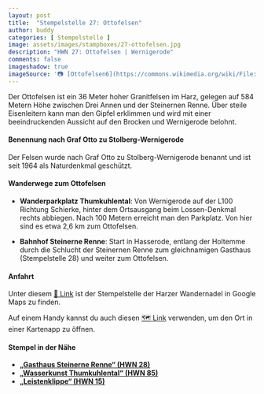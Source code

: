 ```yaml
---
layout: post
title:  "Stempelstelle 27: Ottofelsen"
author: buddy
categories: [ Stempelstelle ]
image: assets/images/stampboxes/27-ottofelsen.jpg
description: "HWN 27: Ottofelsen | Wernigerode"
comments: false
imageshadow: true
imageSource: '📷 [Ottofelsen6](https://commons.wikimedia.org/wiki/File:Ottofelsen6.jpg) von <a href="https://de.wikipedia.org/wiki/Benutzer:Dennis_Siebert" class="extiw" title="de:Benutzer:Dennis Siebert">Dennis Siebert</a> unter Lizenz [CC BY-SA 3.0](https://creativecommons.org/licenses/by-sa/3.0)'
---
```


Der Ottofelsen ist ein 36 Meter hoher Granitfelsen im Harz, gelegen auf 584 Metern Höhe zwischen Drei Annen und der Steinernen Renne. Über steile Eisenleitern kann man den Gipfel erklimmen und wird mit einer beeindruckenden Aussicht auf den Brocken und Wernigerode belohnt.

#### Benennung nach Graf Otto zu Stolberg-Wernigerode

Der Felsen wurde nach Graf Otto zu Stolberg-Wernigerode benannt und ist seit 1964 als Naturdenkmal geschützt.

#### Wanderwege zum Ottofelsen

- **Wanderparkplatz Thumkuhlental**: Von Wernigerode auf der L100 Richtung Schierke, hinter dem Ortsausgang beim Lossen-Denkmal rechts abbiegen. Nach 100 Metern erreicht man den Parkplatz. Von hier sind es etwa 2,6 km zum Ottofelsen.

- **Bahnhof Steinerne Renne**: Start in Hasserode, entlang der Holtemme durch die Schlucht der Steinernen Renne zum gleichnamigen Gasthaus (Stempelstelle 28) und weiter zum Ottofelsen.

#### Anfahrt

Unter diesem [📍 Link](https://www.google.com/maps/dir/?api=1&origin=&destination=51.79669%2C%2010.71195) ist der Stempelstelle der Harzer Wandernadel in Google Maps zu finden.

<div class="android-only">
  Auf einem Handy kannst du auch diesen 
  <a href="geo:51.79669,10.71195">🗺️ Link</a> 
  verwenden, um den Ort in einer Kartenapp zu öffnen.
  <p></p>
</div>

#### Stempel in der Nähe

- [**„Gasthaus Steinerne Renne“ (HWN 28)**](/stempelstelle-28-gasthaus-steinerne-renne)
- [**„Wasserkunst Thumkuhlental“ (HWN 85)**](/stempelstelle-85-wasserkunst-thumkuhlental)
- [**„Leistenklippe“ (HWN 15)**](/stempelstelle-15-leistenklippe)
